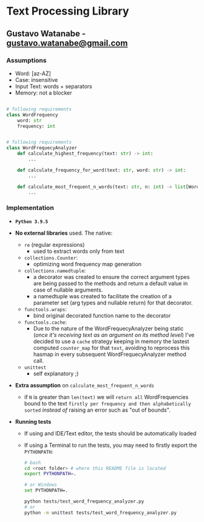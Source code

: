 # Text Processing Library

## Gustavo Watanabe - gustavo.watanabe@gmail.com

### Assumptions

- Word: [az-AZ]
- Case: insensitive
- Input Text: words + separators
- Memory: not a blocker

```python

# following requirements
class WordFrequency
    word: str
    frequency: int


# following requirements
class WordFrequecyAnalyzer
    def calculate_highest_frequency(text: str) -> int:
        ...

    def calculate_frequency_for_word(text: str, word: str) -> int:
        ...

    def calculate_most_frequent_n_words(text: str, n: int) -> list[WordFrequency]:
        ...

```

### Implementation

- **`Python 3.9.5`**
- **No external libraries** used. The native:
  - `re` (regular expressions)
    - used to extract words only from text
  - `collections.Counter`:
    - optimizing word frequency map generation
  - `collections.namedtuple`:
    - a decorator was created to ensure the correct argument types are being passed to the methods and return a default value in case of nullable arguments.
    - a namedtuple was created to facilitate the creation of a parameter set (arg types and nullable return) for that decorator.
  - `functools.wraps`:
    - bind original decorated function name to the decorator
  - `functools.cache`:
    - Due to the nature of the WordFrequecyAnalyzer being static (_once it's receiving text as an argument on its method level_) I've decided to use a `cache` strategy keeping in memory the lastest computed `counter_map` for that `text`, avoiding to reprocess this hasmap in every subsequent WordFrequecyAnalyzer method call.
  - `unittest`
    - self explanatory ;)
- **Extra assumption** on `calculate_most_frequent_n_words`
  - if `N` is greater than `len(text)` we will `return all` WordFrequencies bound to the text `firstly per frequency and then alphabetically sorted` _instead of_ raising an error such as "out of bounds".
- **Running tests**

  - If using and IDE/Text editor, the tests should be automatically loaded
  - If using a Terminal to run the tests, you may need to firstly export the `PYTHONPATH`:

    ```bash
    # bash
    cd <root folder> # where this README file is located
    export PYTHONPATH=.

    # or Windows
    set PYTHONPATH=.

    python tests/test_word_frequency_analyzer.py
    # or
    python -m unittest tests/test_word_frequency_analyzer.py
    ```
